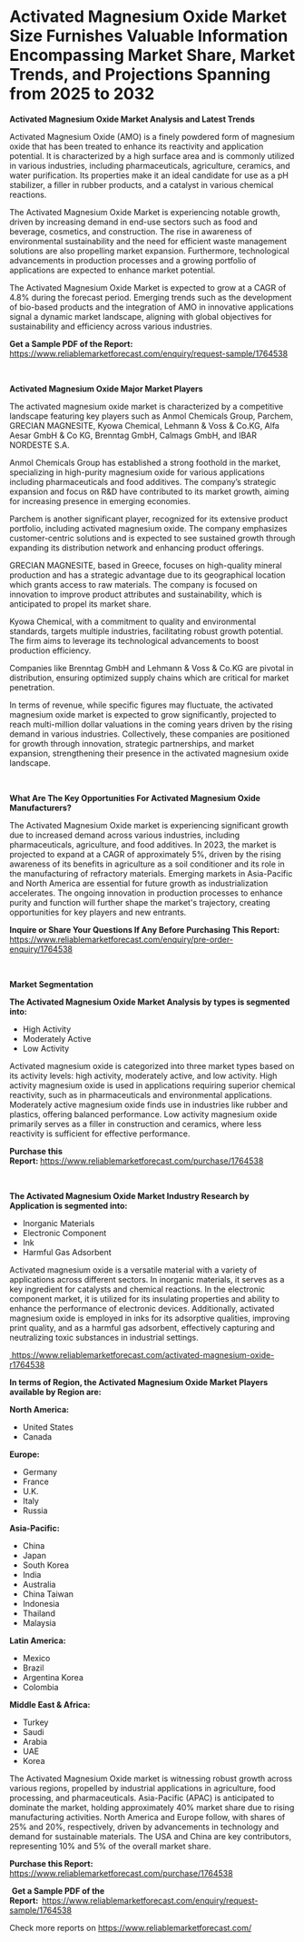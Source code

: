<p><h1>Activated Magnesium Oxide Market Size Furnishes Valuable Information Encompassing Market Share, Market Trends, and Projections Spanning from 2025 to 2032</h1></p><p><strong>Activated Magnesium Oxide Market Analysis and Latest Trends</strong></p>
<p><p>Activated Magnesium Oxide (AMO) is a finely powdered form of magnesium oxide that has been treated to enhance its reactivity and application potential. It is characterized by a high surface area and is commonly utilized in various industries, including pharmaceuticals, agriculture, ceramics, and water purification. Its properties make it an ideal candidate for use as a pH stabilizer, a filler in rubber products, and a catalyst in various chemical reactions.</p><p>The Activated Magnesium Oxide Market is experiencing notable growth, driven by increasing demand in end-use sectors such as food and beverage, cosmetics, and construction. The rise in awareness of environmental sustainability and the need for efficient waste management solutions are also propelling market expansion. Furthermore, technological advancements in production processes and a growing portfolio of applications are expected to enhance market potential.</p><p>The Activated Magnesium Oxide Market is expected to grow at a CAGR of 4.8% during the forecast period. Emerging trends such as the development of bio-based products and the integration of AMO in innovative applications signal a dynamic market landscape, aligning with global objectives for sustainability and efficiency across various industries.</p></p>
<p><strong>Get a Sample PDF of the Report:&nbsp;</strong> <a href="https://www.reliablemarketforecast.com/enquiry/request-sample/1764538?utm_campaign=2439&utm_medium=2&utm_source=Github&utm_content=ia&utm_term=03042025&utm_id=activated-magnesium-oxide">https://www.reliablemarketforecast.com/enquiry/request-sample/1764538</a></p>
<p>&nbsp;</p>
<p><strong>Activated Magnesium Oxide Major Market Players</strong></p>
<p><p>The activated magnesium oxide market is characterized by a competitive landscape featuring key players such as Anmol Chemicals Group, Parchem, GRECIAN MAGNESITE, Kyowa Chemical, Lehmann & Voss & Co.KG, Alfa Aesar GmbH & Co KG, Brenntag GmbH, Calmags GmbH, and IBAR NORDESTE S.A. </p><p>Anmol Chemicals Group has established a strong foothold in the market, specializing in high-purity magnesium oxide for various applications including pharmaceuticals and food additives. The company’s strategic expansion and focus on R&D have contributed to its market growth, aiming for increasing presence in emerging economies.</p><p>Parchem is another significant player, recognized for its extensive product portfolio, including activated magnesium oxide. The company emphasizes customer-centric solutions and is expected to see sustained growth through expanding its distribution network and enhancing product offerings.</p><p>GRECIAN MAGNESITE, based in Greece, focuses on high-quality mineral production and has a strategic advantage due to its geographical location which grants access to raw materials. The company is focused on innovation to improve product attributes and sustainability, which is anticipated to propel its market share.</p><p>Kyowa Chemical, with a commitment to quality and environmental standards, targets multiple industries, facilitating robust growth potential. The firm aims to leverage its technological advancements to boost production efficiency.</p><p>Companies like Brenntag GmbH and Lehmann & Voss & Co.KG are pivotal in distribution, ensuring optimized supply chains which are critical for market penetration. </p><p>In terms of revenue, while specific figures may fluctuate, the activated magnesium oxide market is expected to grow significantly, projected to reach multi-million dollar valuations in the coming years driven by the rising demand in various industries. Collectively, these companies are positioned for growth through innovation, strategic partnerships, and market expansion, strengthening their presence in the activated magnesium oxide landscape.</p></p>
<p>&nbsp;</p>
<p><strong>What Are The Key Opportunities For Activated Magnesium Oxide Manufacturers?</strong></p>
<p><p>The Activated Magnesium Oxide market is experiencing significant growth due to increased demand across various industries, including pharmaceuticals, agriculture, and food additives. In 2023, the market is projected to expand at a CAGR of approximately 5%, driven by the rising awareness of its benefits in agriculture as a soil conditioner and its role in the manufacturing of refractory materials. Emerging markets in Asia-Pacific and North America are essential for future growth as industrialization accelerates. The ongoing innovation in production processes to enhance purity and function will further shape the market's trajectory, creating opportunities for key players and new entrants.</p></p>
<p><strong>Inquire or Share Your Questions If Any Before Purchasing This Report:</strong> <a href="https://www.reliablemarketforecast.com/enquiry/pre-order-enquiry/1764538?utm_campaign=2439&utm_medium=2&utm_source=Github&utm_content=ia&utm_term=03042025&utm_id=activated-magnesium-oxide">https://www.reliablemarketforecast.com/enquiry/pre-order-enquiry/1764538</a></p>
<p>&nbsp;</p>
<p><strong>Market Segmentation</strong></p>
<p><strong>The Activated Magnesium Oxide Market Analysis by types is segmented into:</strong></p>
<p><ul><li>High Activity</li><li>Moderately Active</li><li>Low Activity</li></ul></p>
<p><p>Activated magnesium oxide is categorized into three market types based on its activity levels: high activity, moderately active, and low activity. High activity magnesium oxide is used in applications requiring superior chemical reactivity, such as in pharmaceuticals and environmental applications. Moderately active magnesium oxide finds use in industries like rubber and plastics, offering balanced performance. Low activity magnesium oxide primarily serves as a filler in construction and ceramics, where less reactivity is sufficient for effective performance.</p></p>
<p><strong>Purchase this Report:&nbsp;</strong><a href="https://www.reliablemarketforecast.com/purchase/1764538?utm_campaign=2439&utm_medium=2&utm_source=Github&utm_content=ia&utm_term=03042025&utm_id=activated-magnesium-oxide">https://www.reliablemarketforecast.com/purchase/1764538</a></p>
<p>&nbsp;</p>
<p><strong>The Activated Magnesium Oxide Market Industry Research by Application is segmented into:</strong></p>
<p><ul><li>Inorganic Materials</li><li>Electronic Component</li><li>Ink</li><li>Harmful Gas Adsorbent</li></ul></p>
<p><p>Activated magnesium oxide is a versatile material with a variety of applications across different sectors. In inorganic materials, it serves as a key ingredient for catalysts and chemical reactions. In the electronic component market, it is utilized for its insulating properties and ability to enhance the performance of electronic devices. Additionally, activated magnesium oxide is employed in inks for its adsorptive qualities, improving print quality, and as a harmful gas adsorbent, effectively capturing and neutralizing toxic substances in industrial settings.</p></p>
<p><a href="https://www.reliablemarketforecast.com/activated-magnesium-oxide-r1764538?utm_campaign=2439&utm_medium=2&utm_source=Github&utm_content=ia&utm_term=03042025&utm_id=activated-magnesium-oxide">&nbsp;https://www.reliablemarketforecast.com/activated-magnesium-oxide-r1764538</a></p>
<p><strong>In terms of Region, the Activated Magnesium Oxide Market Players available by Region are:</strong></p>
<p>
    <p> <strong> North America: </strong>
        <ul>
            <li>United States</li>
            <li>Canada</li>
        </ul>
        </p> 
    <p> <strong> Europe: </strong>
        <ul>
            <li>Germany</li>
            <li>France</li>
            <li>U.K.</li>
            <li>Italy</li>
            <li>Russia</li>
        </ul>
        </p> 
    <p> <strong> Asia-Pacific: </strong>
        <ul>
            <li>China</li>
            <li>Japan</li>
            <li>South Korea</li>
            <li>India</li>
            <li>Australia</li>
            <li>China Taiwan</li>
            <li>Indonesia</li>
            <li>Thailand</li>
            <li>Malaysia</li>
        </ul>
        </p> 
    <p> <strong> Latin America: </strong>
        <ul>
            <li>Mexico</li>
            <li>Brazil</li>
            <li>Argentina Korea</li>
            <li>Colombia</li>
        </ul>
        </p> 
    <p> <strong> Middle East & Africa: </strong>
        <ul>
            <li>Turkey</li>
            <li>Saudi</li>
            <li>Arabia</li>
            <li>UAE</li>
            <li>Korea</li>
        </ul>
    </p>
    </p>
<p><p>The Activated Magnesium Oxide market is witnessing robust growth across various regions, propelled by industrial applications in agriculture, food processing, and pharmaceuticals. Asia-Pacific (APAC) is anticipated to dominate the market, holding approximately 40% market share due to rising manufacturing activities. North America and Europe follow, with shares of 25% and 20%, respectively, driven by advancements in technology and demand for sustainable materials. The USA and China are key contributors, representing 10% and 5% of the overall market share.</p></p>
<p><strong>Purchase this Report: </strong><a href="https://www.reliablemarketforecast.com/purchase/1764538?utm_campaign=2439&utm_medium=2&utm_source=Github&utm_content=ia&utm_term=03042025&utm_id=activated-magnesium-oxide">https://www.reliablemarketforecast.com/purchase/1764538</a></p>
<p>&nbsp;<strong>Get a Sample PDF of the Report:&nbsp;&nbsp;</strong><a href="https://www.reliablemarketforecast.com/enquiry/request-sample/1764538?utm_campaign=2439&utm_medium=2&utm_source=Github&utm_content=ia&utm_term=03042025&utm_id=activated-magnesium-oxide">https://www.reliablemarketforecast.com/enquiry/request-sample/1764538</a></p>
<p><strong></strong></p>
<p>Check more reports on <a href="https://www.reliablemarketforecast.com/?utm_campaign=2439&utm_medium=2&utm_source=Github&utm_content=ia&utm_term=03042025&utm_id=activated-magnesium-oxide">https://www.reliablemarketforecast.com/</a></p>